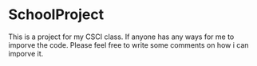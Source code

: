 # SchoolProject
This is a project for my CSCI class. If anyone has any ways for me to imporve the code. Please feel free to write some comments on how i can imporve it.
